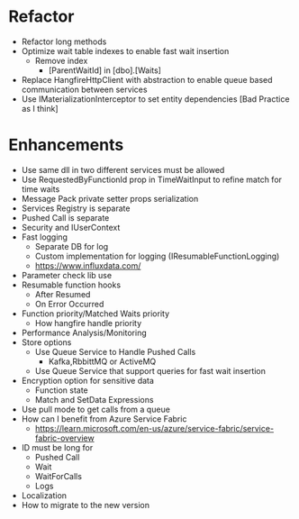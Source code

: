 ﻿# Refactor
* Refactor long methods
* Optimize wait table indexes to enable fast wait insertion
	* Remove index 
		* [ParentWaitId] in [dbo].[Waits]
* Replace HangfireHttpClient with abstraction to enable queue based communication between services
* Use IMaterializationInterceptor to set entity dependencies [Bad Practice as I think]

# Enhancements
* Use same dll in two different services must be allowed
* Use RequestedByFunctionId prop in TimeWaitInput to refine match for time waits
* Message Pack private setter props serialization
* Services Registry is separate
* Pushed Call is separate
* Security and IUserContext
* Fast logging
	* Separate DB for log
	* Custom implementation for logging (IResumableFunctionLogging)
	* https://www.influxdata.com/
* Parameter check lib use
* Resumable function hooks
	* After Resumed
	* On Error Occurred
* Function priority/Matched Waits priority
	* How hangfire handle priority
* Performance Analysis/Monitoring
* Store options
	* Use Queue Service to Handle Pushed Calls
		* Kafka,RbbittMQ or ActiveMQ
	* Use Queue Service that support queries for fast wait insertion
* Encryption option for sensitive data
	* Function state
	* Match and SetData Expressions
* Use pull mode to get calls from a queue
* How can I benefit from Azure Service Fabric
	* https://learn.microsoft.com/en-us/azure/service-fabric/service-fabric-overview
* ID must be long for
	* Pushed Call
	* Wait
	* WaitForCalls
	* Logs
* Localization
* How to migrate to the new version
